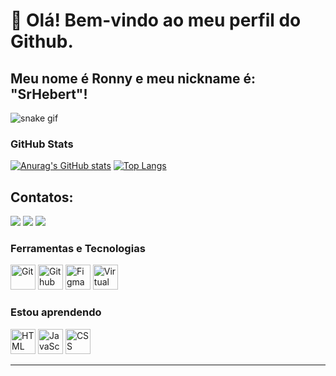# 👋 Olá! Bem-vindo ao meu perfil do Github.
## Meu nome é Ronny e meu nickname é: "SrHebert"! 
![snake gif](https://github.com/SrHebert/SrHebert/blob/output/github-contribution-grid-snake.svg)

### GitHub Stats

[![Anurag's GitHub stats](https://github-readme-stats.vercel.app/api?username=SrHebert&show_icons=true&theme=dark)](https://github.com/anuraghazra/github-readme-stats) 
[![Top Langs](https://github-readme-stats.vercel.app/api/top-langs/?username=SrHebert&layout=compact&theme=dark)](https://github.com/anuraghazra/github-readme-stats)  



## Contatos:
<div>
<a href="https://www.twitch.tv/atanet7" target="_blank"><img loading="lazy" src="https://img.shields.io/badge/Twitch-9146FF?style=for-the-badge&logo=twitch&logoColor=white" target="_blank"></a>
<a href = "mailto:gmail@ronnyhebert00"><img loading="lazy" src="https://img.shields.io/badge/Gmail-D14836?style=for-the-badge&logo=gmail&logoColor=white" target="_blank"></a>
<a href="[https://www.linkedin.com/in/seu-usuário-linkedln-aqui](https://www.linkedin.com/in/ronny-hebert-b95949192/)" target="_blank"><img loading="lazy" src="https://img.shields.io/badge/-LinkedIn-%230077B5?style=for-the-badge&logo=linkedin&logoColor=white" target="_blank"></a>   
</div>

### Ferramentas e Tecnologias
<img src="https://upload.wikimedia.org/wikipedia/commons/thumb/3/3f/Git_icon.svg/1024px-Git_icon.svg.png" title="Git" width="40" height="40"/> <img src="https://upload.wikimedia.org/wikipedia/commons/9/91/Octicons-mark-github.svg" title="Github" width="40" height="40"/> 
<img src="https://cdn.jsdelivr.net/gh/devicons/devicon@latest/icons/figma/figma-original.svg" title="Figma" width="40" height="40" />
<img src="https://cdn.jsdelivr.net/gh/devicons/devicon@latest/icons/vscode/vscode-original.svg" title="Virtual Studio Code" width="40" height="40"/>

### Estou aprendendo
<img src="https://cdn.worldvectorlogo.com/logos/html5-2.svg" title="HTML" width="40" height="40" /> <img src="https://cdn.jsdelivr.net/gh/devicons/devicon@latest/icons/javascript/javascript-original.svg" title="JavaScript" width="40" height="40" />
<img src="https://cdn.jsdelivr.net/gh/devicons/devicon@latest/icons/css3/css3-original-wordmark.svg" title="CSS" width="40" height="40"/>
        


_______________________________________________________________________________________________________________________________________________
                   
          
          

                    
